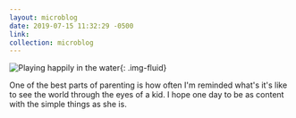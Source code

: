 ```yaml
---
layout: microblog
date: 2019-07-15 11:32:29 -0500
link: 
collection: microblog
---
```

![Playing happily in the water](https://brianlundin.com/images/microblog/2019-07-15_11-31-12.jpeg){: .img-fluid}

One of the best parts of parenting is how often I'm reminded what's it's like to see the world through the eyes of a kid. I hope one day to be as content with the simple things as she is.
